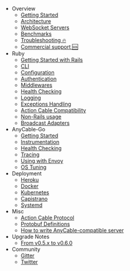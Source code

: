 <!-- markdownlint-disable -->

* Overview
  * [Getting Started](/v06/getting_started.md)
  * [Architecture](/v06/architecture.md)
  * [WebSocket Servers](/v06/websocket_servers.md)
  * [Benchmarks](/v06/benchmarks.md)
  * [Troubleshooting 🔥](/v06/troubleshooting.md)
  * [Commercial support 🆘](https://anycable.io/#custom-solutions)
* Ruby
  * [Getting Started with Rails](/v06/ruby/rails.md)
  * [CLI](/v06/ruby/cli.md)
  * [Configuration](/v06/ruby/configuration.md)
  * [Authentication](/v06/ruby/authentication.md)
  * [Middlewares](/v06/ruby/middlewares.md)
  * [Health Checking](/v06/ruby/health_checking.md)
  * [Logging](/v06/ruby/logging.md)
  * [Exceptions Handling](/v06/ruby/exceptions.md)
  * [Action Cable Compatibility](/v06/ruby/compatibility.md)
  * [Non-Rails usage](/v06/ruby/non_rails.md)
  * [Broadcast Adapters](/v06/ruby/broadcast_adapters.md)
* AnyCable-Go
  * [Getting Started](/v06/anycable-go/getting_started.md)
  * [Instrumentation](/v06/anycable-go/instrumentation.md)
  * [Health Checking](/v06/anycable-go/health_checking.md)
  * [Tracing](/v06/anycable-go/tracing.md)
  * [Using with Envoy](/v06/anycable-go/envoy.md)
  * [OS Tuning](/v06/anycable-go/os_tuning.md)
* Deployment
  * [Heroku](/v06/deployment/heroku.md)
  * [Docker](/v06/deployment/docker.md)
  * [Kubernetes](/v06/deployment/kubernetes.md)
  * [Capistrano](/v06/deployment/capistrano.md)
  * [Systemd](/v06/deployment/systemd.md)
* Misc
  * [Action Cable Protocol](/v06/misc/action_cable_protocol.md)
  * [Protobuf Definitions](/v06/misc/rpc_proto.md)
  * [How to write AnyCable-compatible server](/v06/misc/how_to_anycable_server.md)
* Upgrade Notes
  * [From v0.5.x to v0.6.0](/v06/upgrade-notes/0_5_0_to_0_6_0.md)
* Community
  * [Gitter](https://gitter.im/anycable/Lobby)
  * [Twitter](https://twitter.com/any_cable)
